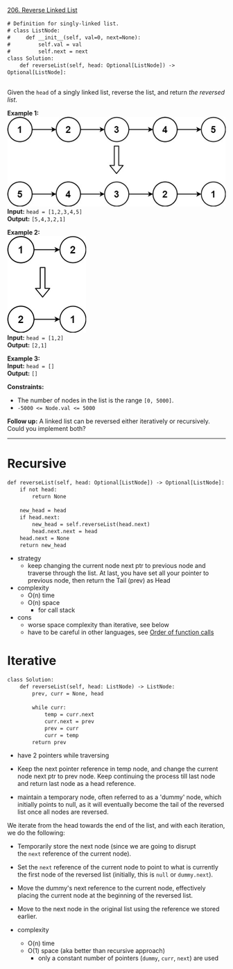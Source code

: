 [206. Reverse Linked List](https://leetcode.com/problems/reverse-linked-list/)

```
# Definition for singly-linked list.
# class ListNode:
#     def __init__(self, val=0, next=None):
#         self.val = val
#         self.next = next
class Solution:
    def reverseList(self, head: Optional[ListNode]) -> Optional[ListNode]:
        
```

Given the `head` of a singly linked list, reverse the list, and return _the reversed list_.

**Example 1:**  
![](!assets/attachments/Pasted%20image%2020240227105112.png)  
**Input:** `head = [1,2,3,4,5]`  
**Output:** `[5,4,3,2,1]`  

**Example 2:**  
![](!assets/attachments/Pasted%20image%2020240227105133.png)  
**Input:** `head = [1,2]`  
**Output:** `[2,1]`  

**Example 3:**  
**Input:** `head = []`  
**Output:** `[]`  

**Constraints:**
- The number of nodes in the list is the range `[0, 5000]`.
- `-5000 <= Node.val <= 5000`

**Follow up:** A linked list can be reversed either iteratively or recursively. Could you implement both?

---



# Recursive
```
def reverseList(self, head: Optional[ListNode]) -> Optional[ListNode]:
	if not head:
		return None

	new_head = head
	if head.next:
		new_head = self.reverseList(head.next)
		head.next.next = head
	head.next = None
	return new_head
```
- strategy
	- keep changing the current node next ptr to previous node and traverse through the list. At last, you have set all your pointer to previous node, then return the Tail (prev) as Head
- complexity
	- O(n) time
	- O(n) space
		- for call stack
- cons
	- worse space complexity than iterative, see below
	- have to be careful in other languages, see [Order of function calls](../Blurbs/Order%20of%20function%20calls.md)




# Iterative
```
class Solution:
    def reverseList(self, head: ListNode) -> ListNode:
        prev, curr = None, head

        while curr:
            temp = curr.next
            curr.next = prev
            prev = curr
            curr = temp
        return prev
```



- have 2 pointers while traversing
- Keep the next pointer reference in temp node, and change the current node next ptr to prev node. Keep continuing the process till last node and return last node as a head reference.


- maintain a temporary node, often referred to as a 'dummy' node, which initially points to null, as it will eventually become the tail of the reversed list once all nodes are reversed.

We iterate from the head towards the end of the list, and with each iteration, we do the following:

- Temporarily store the next node (since we are going to disrupt the `next` reference of the current node).
- Set the `next` reference of the current node to point to what is currently the first node of the reversed list (initially, this is `null` or `dummy.next`).
- Move the dummy's next reference to the current node, effectively placing the current node at the beginning of the reversed list.
- Move to the next node in the original list using the reference we stored earlier.

- complexity
	- O(n) time
	- O(1) space (aka better than recursive approach)
		- only a constant number of pointers (`dummy`, `curr`, `next`) are used
